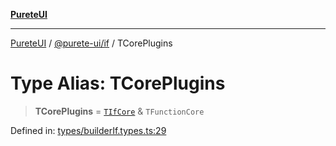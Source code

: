 [**PureteUI**](../../../README.md)

***

[PureteUI](../../../packages.md) / [@purete-ui/if](../README.md) / TCorePlugins

# Type Alias: TCorePlugins

> **TCorePlugins** = [`TIfCore`](TIfCore.md) & `TFunctionCore`

Defined in: [types/builderIf.types.ts:29](https://github.com/zerok-cell/PureteUI/blob/main/libs/if/src/lib/types/builderIf.types.ts#L29)

